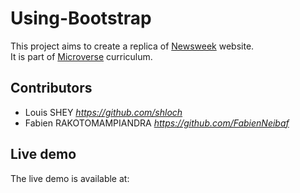 # Using-Bootstrap
This project aims to create a replica of [Newsweek](https://www.newsweek.com/) website.  
It is part of [Microverse](https://www.microverse.org/) curriculum.
## Contributors
  - Louis SHEY _https://github.com/shloch_
  - Fabien RAKOTOMAMPIANDRA _https://github.com/FabienNeibaf_
## Live demo
The live demo is available at:
